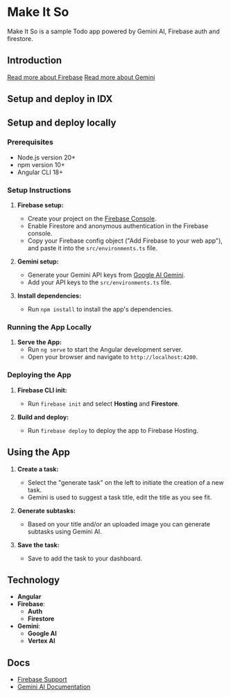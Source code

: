 Make It So
=============================

Make It So is a sample Todo app powered by Gemini AI, Firebase auth and firestore.

Introduction
------------

[Read more about Firebase](https://firebase.google.com/docs)
[Read more about Gemini](https://ai.google.dev/gemini-api/docs/quickstart?lang=node)

Setup and deploy in IDX
---------------


Setup and deploy locally
---------------

### Prerequisites

- Node.js version 20+
- npm version 10+
- Angular CLI 18+

### Setup Instructions

1. **Firebase setup:**
   - Create your project on the [Firebase Console](https://console.firebase.google.com).
   - Enable Firestore and anonymous authentication in the Firebase console.
   - Copy your Firebase config object ("Add Firebase to your web app"), and paste it into the `src/environments.ts` file.

2. **Gemini setup:**
   - Generate your Gemini API keys from [Google AI Gemini](https://ai.google.dev/gemini-api/docs/quickstart?lang=node).
   - Add your API keys to the `src/environments.ts` file.

3. **Install dependencies:**
   - Run `npm install` to install the app's dependencies.

### Running the App Locally

1. **Serve the App:**
   - Run `ng serve` to start the Angular development server.
   - Open your browser and navigate to `http://localhost:4200`.

### Deploying the App

1. **Firebase CLI init:**
   - Run `firebase init` and select **Hosting** and **Firestore**.
  
2. **Build and deploy:**
   - Run `firebase deploy` to deploy the app to Firebase Hosting.

Using the App
-------------
1. **Create a task:**
   - Select the "generate task" on the left to initiate the creation of a new task.
   - Gemini is used to suggest a task title, edit the title as you see fit.

2. **Generate subtasks:**
   - Based on your title and/or an uploaded image you can generate subtasks using Gemini AI.

3. **Save the task:**
   - Save to add the task to your dashboard.

Technology
----------

- **Angular**
- **Firebase**:
  - **Auth**
  - **Firestore**
- **Gemini**:
  - **Google AI**
  - **Vertex AI**

Docs
-------

- [Firebase Support](https://firebase.google.com/support)
- [Gemini AI Documentation](https://ai.google.dev/gemini-api/docs/quickstart?lang=node)
